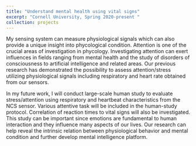 ```yaml
---
title: "Understand mental health using vital signs"
excerpt: "Cornell University, Spring 2020-present "
collection: projects
---
```



My sensing system can measure physiological signals which can also provide a unique insight into phycological condition. Attention is one of the crucial areas of investigation in phycology. Investigating attention can exert influences in fields ranging from mental health and the study of disorders of consciousness to artificial intelligence and related areas. Our previous research has demonstrated the possibility to assess attention/stress utilizing physiological signals including respiratory and heart rate obtained from our sensors.   

In my future work, I will conduct large-scale human study to  evaluate stress/attention using respiratory and heartbeat characteristics from the NCS sensor. Various attentive task will be included in the human-study protocol. Correlation of reaction times to vital signs will also be  investigated.  
This study can be important since emotions are fundamental to human interaction and they influence many aspects of our lives. Our research can help reveal the intrinsic relation between physiological behavior and mental condition and further develop mental intelligence platform.
  
